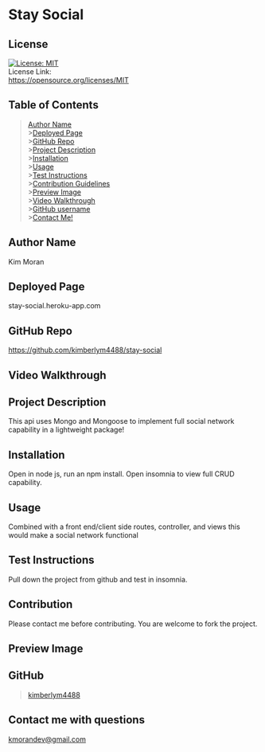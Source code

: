# Stay Social

## License

[![License: MIT](https://img.shields.io/badge/License-MIT-yellow.svg)](https://opensource.org/licenses/MIT)<br> License Link:<br> https://opensource.org/licenses/MIT

## Table of Contents

> [Author Name](#author-name) <br> >[Deployed Page](#deployed-page) <br> >[GitHub Repo](#github-repo) <br> >[Project Description](#project-description)<br> >[Installation](#installation)<br> >[Usage](#usage)<br> >[Test Instructions](#test-instructions)<br> >[Contribution Guidelines](#contribution)<br> >[Preview Image](#preview-image)<br> >[Video Walkthrough](#video-walkthrough)<br> >[GitHub username](#github-username)<br> >[Contact Me!](#contact-me-with-questions)<br>

## Author Name

Kim Moran

## Deployed Page

stay-social.heroku-app.com

## GitHub Repo

https://github.com/kimberlym4488/stay-social

## Video Walkthrough

## Project Description

This api uses Mongo and Mongoose to implement full social network capability in a lightweight package!

## Installation

Open in node js, run an npm install. Open insomnia to view full CRUD capability.

## Usage

Combined with a front end/client side routes, controller, and views this would make a social network functional

## Test Instructions

Pull down the project from github and test in insomnia.

## Contribution

Please contact me before contributing. You are welcome to fork the project.

## Preview Image

## GitHub

> [kimberlym4488](https://github.com/kimberlym4488)

## Contact me with questions

kmorandev@gmail.com
